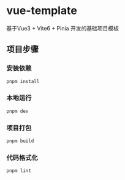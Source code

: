 # vue-template

基于Vue3 + Vite6 + Pinia 开发的基础项目模板

## 项目步骤

### 安装依赖
```sh
pnpm install
```

### 本地运行

```sh
pnpm dev
```

### 项目打包

```sh
pnpm build
```

### 代码格式化

```sh
pnpm lint
```
